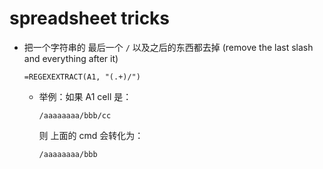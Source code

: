 # spreadsheet tricks

* 把一个字符串的 最后一个 `/` 以及之后的东西都去掉 (remove the last slash and everything after it)
  ```
  =REGEXEXTRACT(A1, "(.+)/")
  ```
    * 举例：如果 A1 cell 是：
      ```
      /aaaaaaaa/bbb/cc
      ```
      则 上面的 cmd 会转化为：
      ```
      /aaaaaaaa/bbb
      ```
